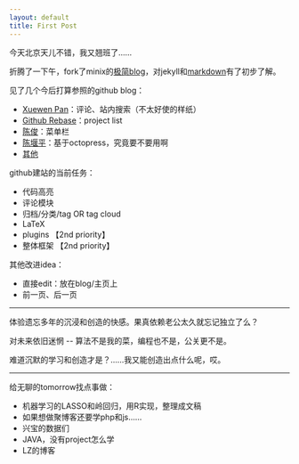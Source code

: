 ```yaml
---
layout: default
title: First Post
---
```


今天北京天儿不错，我又翘班了……

折腾了一下午，fork了minix的[极简blog](https://github.com/minixalpha/StrayBirds/tree/gh-pages)，对jekyll和[markdown](http://wowubuntu.com/markdown/basic.html)有了初步了解。


见了几个今后打算参照的github blog：

* [Xuewen Pan](http://www.winfirm.cn/)：评论、站内搜索（不太好使的样纸）
* [Github Rebase](http://rebase.github.io/)：project list
* [陈俊](http://chenjun.com/)：菜单栏
* [陈堰平](http://yanping.me/)：基于octopress，究竟要不要用啊
* [其他](https://github.com/jekyll/jekyll/wiki/Sites)


github建站的当前任务：

* 代码高亮
* 评论模块
* 归档/分类/tag OR tag cloud
* LaTeX
* plugins 【2nd priority】
* 整体框架 【2nd priority】


其他改进idea：

* 直接edit：放在blog/主页上
* 前一页、后一页


*****

体验遗忘多年的沉浸和创造的快感。果真依赖老公太久就忘记独立了么？

对未来依旧迷惘 -- 算法不是我的菜，编程也不是，公关更不是。

难道沉默的学习和创造才是？……我又能创造出点什么呢，哎。

*****

给无聊的tomorrow找点事做：

* 机器学习的LASSO和岭回归，用R实现，整理成文稿
* 如果想做聚博客还要学php和js……
* 兴宝的数据们
* JAVA，没有project怎么学
* LZ的博客
